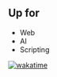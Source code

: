 ## Up for
- Web
- AI
- Scripting


[![wakatime](https://wakatime.com/share/@ruvasqm/53cdc809-62fe-41a8-8a17-4e18a9818db8.svg)](https://wakatime.com/share/@ruvasqm/53cdc809-62fe-41a8-8a17-4e18a9818db8.svg)
<!--
**ruvasqm/ruvasqm** is a ✨ _special_ ✨ repository because its `README.md` (this file) appears on your GitHub profile.

Here are some ideas to get you started:

- 🔭 I’m currently working on ...
- 🌱 I’m currently learning ...
- 👯 I’m looking to collaborate on ...
- 🤔 I’m looking for help with ...
- 💬 Ask me about ...
- 📫 How to reach me: ...
- 😄 Pronouns: ...
- ⚡ Fun fact: ...
-->

